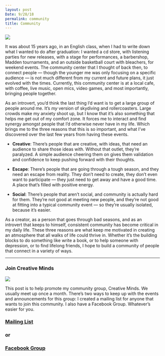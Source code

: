 ```yaml
---
layout: post
Date: 9/28/18
permalink: community
title: Community
---
```


![][image-1]

It was about 15 years ago, in an English class, when I had to write down what I wanted to do after graduation: I wanted a cd store, with listening parties for new releases, with a stage for performances, a barbershop, Madden tournaments, and an outside basketball court with bleachers, for weekend events. The community center that I thought of back then, to connect people — though the younger me was only focusing on a specific audience — is not much different from my current and future plans, it just evolved with the times. Currently, this community center is at a local cafe, with coffee, live music, open mics, video games, and most importantly, bringing people together.

As an introvert, you’d think the last thing I’d want is to get a large group of people around me. It’s *my* version of skydiving and rollercoasters. Large crowds make my anxiety shoot up, but I know that it’s also something that helps me get out of my comfort zone. It forces me to interact and find synergy amongst people that I’d otherwise never have in my life. Which brings me to the three reasons that this is so important, and what I’ve discovered over the last few years from having these events.

- **Creative**: There’s people that are creative, with ideas, that need an audience to share those ideas with. Without that outlet, they’re paralyzed. A simple audience cheering them on gives them validation and confidence to keep pushing forward with their thoughts.

- **Escape**: There’s people that are going through a tough season, and they need an escape from reality. They don’t need to create, they don’t even want to participate — they just need to get away and have a good time. A place that’s filled with positive energy.

- **Social**: There’s people that aren’t social, and community is actually hard for them. They’re not good at meeting new people, and they’re not good at fitting into a typical community event — so they’re usually isolated, because it’s easier.

As a creator, as a person that goes through bad seasons, and as an introvert that keeps to himself, consistent community has become critical in my daily life. These three reasons are what keep me motivated in creating an atmosphere that all walks of life could thrive in. Whether it’s the building blocks to do something like write a book, or to help someone with depression, or to find lifelong friends, I hope to build a community of people that connect in a variety of ways.

---- 

### **Join Creative Minds**

![][image-2]

This post is to help promote my community group, Creative Minds. We usually meet up once a month. There’s two ways to keep up with the events and announcements for this group: I created a mailing list for anyone that wants to join this community. I also have a Facebook Group. Whatever’s easier for you. 

### **[Mailing List][1]**

### or

### **[Facebook Group][2]**

[1]:	http://eepurl.com/dIDOQD
[2]:	https://www.facebook.com/groups/288029324892997/

[image-1]:	https://i.imgur.com/mSjhtIL.jpg
[image-2]:	https://i.imgur.com/F4atZ0i.jpg